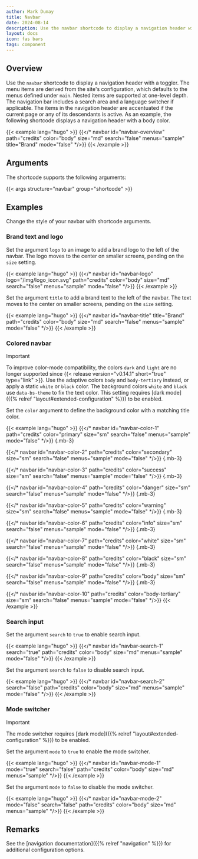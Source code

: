 ```yaml
---
author: Mark Dumay
title: Navbar
date: 2024-08-14
description: Use the navbar shortcode to display a navigation header with a toggler.
layout: docs
icon: fas bars
tags: component
---
```


## Overview

Use the `navbar` shortcode to display a navigation header with a toggler. The menu items are derived from the site's configuration, which defaults to the menus defined under `main`. Nested items are supported at one-level depth. The navigation bar includes a search area and a language switcher if applicable. The items in the navigation header are accentuated if the current page or any of its descendants is active. As an example, the following shortcode displays a navigation header with a body color.

<!-- markdownlint-disable MD037 -->
{{< example lang="hugo" >}}
{{</* navbar id="navbar-overview" path="credits" color="body" size="md" search="false" menus="sample" title="Brand" mode="false" */>}}
{{< /example >}}
<!-- markdownlint-enable MD037 -->

## Arguments

The shortcode supports the following arguments:

{{< args structure="navbar" group="shortcode" >}}

## Examples

Change the style of your navbar with shortcode arguments.

### Brand text and logo

Set the argument `logo` to an image to add a brand logo to the left of the navbar. The logo moves to the center on smaller screens, pending on the `size` setting.

<!-- markdownlint-disable MD037 -->
{{< example lang="hugo" >}}
{{</* navbar id="navbar-logo" logo="/img/logo_icon.svg" path="credits" color="body" size="md" search="false" menus="sample" mode="false" */>}}
{{< /example >}}
<!-- markdownlint-enable MD037 -->

Set the argument `title` to add a brand text to the left of the navbar. The text moves to the center on smaller screens, pending on the `size` setting.

<!-- markdownlint-disable MD037 -->
{{< example lang="hugo" >}}
{{</* navbar id="navbar-title" title="Brand" path="credits" color="body" size="md" search="false" menus="sample" mode="false" */>}}
{{< /example >}}
<!-- markdownlint-enable MD037 -->

### Colored navbar

> [!IMPORTANT]
> To improve color-mode compatibility, the colors `dark` and `light` are no longer supported since {{< release version="v0.14.1" short="true" type="link" >}}. Use the adaptive colors `body` and `body-tertiary` instead, or apply a static `white` or `black` color. The background colors `white` and `black` use `data-bs-theme` to fix the text color. This setting requires [dark mode]({{% relref "layout#extended-configuration" %}}) to be enabled.

Set the `color` argument to define the background color with a matching title color.

<!-- markdownlint-disable MD037 -->
{{< example lang="hugo" >}}
{{</* navbar id="navbar-color-1" path="credits" color="primary" size="sm" search="false" menus="sample" mode="false" */>}}
{.mb-3}

{{</* navbar id="navbar-color-2" path="credits" color="secondary" size="sm" search="false" menus="sample" mode="false" */>}}
{.mb-3}

{{</* navbar id="navbar-color-3" path="credits" color="success" size="sm" search="false" menus="sample" mode="false" */>}}
{.mb-3}

{{</* navbar id="navbar-color-4" path="credits" color="danger" size="sm" search="false" menus="sample" mode="false" */>}}
{.mb-3}

{{</* navbar id="navbar-color-5" path="credits" color="warning" size="sm" search="false" menus="sample" mode="false" */>}}
{.mb-3}

{{</* navbar id="navbar-color-6" path="credits" color="info" size="sm" search="false" menus="sample" mode="false" */>}}
{.mb-3}

{{</* navbar id="navbar-color-7" path="credits" color="white" size="sm" search="false" menus="sample" mode="false" */>}}
{.mb-3}

{{</* navbar id="navbar-color-8" path="credits" color="black" size="sm" search="false" menus="sample" mode="false" */>}}
{.mb-3}

{{</* navbar id="navbar-color-9" path="credits" color="body" size="sm" search="false" menus="sample" mode="false" */>}}
{.mb-3}

{{</* navbar id="navbar-color-10" path="credits" color="body-tertiary" size="sm" search="false" menus="sample" mode="false" */>}}
{{< /example >}}
<!-- markdownlint-enable MD037 -->

### Search input

Set the argument `search` to `true` to enable search input.

<!-- markdownlint-disable MD037 -->
{{< example lang="hugo" >}}
{{</* navbar id="navbar-search-1" search="true" path="credits" color="body" size="md" menus="sample" mode="false" */>}}
{{< /example >}}
<!-- markdownlint-enable MD037 -->

Set the argument `search` to `false` to disable search input.

<!-- markdownlint-disable MD037 -->
{{< example lang="hugo" >}}
{{</* navbar id="navbar-search-2" search="false" path="credits" color="body" size="md" menus="sample" mode="false" */>}}
{{< /example >}}
<!-- markdownlint-enable MD037 -->

### Mode switcher

> [!IMPORTANT]
> The mode switcher requires [dark mode]({{% relref "layout#extended-configuration" %}}) to be enabled.

Set the argument `mode` to `true` to enable the mode switcher.

<!-- markdownlint-disable MD037 -->
{{< example lang="hugo" >}}
{{</* navbar id="navbar-mode-1" mode="true" search="false" path="credits" color="body" size="md" menus="sample" */>}}
{{< /example >}}
<!-- markdownlint-enable MD037 -->

Set the argument `mode` to `false` to disable the mode switcher.

<!-- markdownlint-disable MD037 -->
{{< example lang="hugo" >}}
{{</* navbar id="navbar-mode-2" mode="false" search="false" path="credits" color="body" size="md" menus="sample" */>}}
{{< /example >}}
<!-- markdownlint-enable MD037 -->

## Remarks

See the [navigation documentation]({{% relref "navigation" %}}) for additional configuration options.
